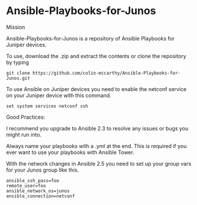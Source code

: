 # Ansible-Playbooks-for-Junos

Mission

Ansible-Playbooks-for-Junos is a repository of Ansible Playbooks for Juniper devices.

To use, download the .zip and extract the contents or clone the repository by typing

```git clone https://github.com/colin-mccarthy/Ansible-Playbooks-for-Junos.git```



To use Ansible on Juniper devices you need to enable the netconf service on your Juniper device with this command.

```set system services netconf ssh```


Good Practices:

I recommend you upgrade to Ansible 2.3 to resolve any issues or bugs you might run into.

Always name your playbooks with a .yml at the end. This is required if you ever want to use your playbooks with Ansible Tower.



With the network changes in Ansible 2.5 you need to set up your group vars for your Junos group like this.

```
ansible_ssh_pass=foo
remote_user=foo
ansible_network_os=junos
ansible_connection=netconf

```
